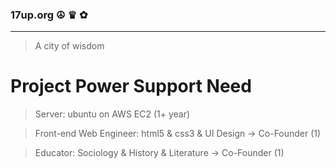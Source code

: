 ### 17up.org ☮ ♛ ✿
---------------

> A city of wisdom

# Project Power Support Need

> Server: ubuntu on AWS EC2 (1+ year)

> Front-end Web Engineer: html5 & css3 & UI Design -> Co-Founder (1)

> Educator: Sociology & History & Literature -> Co-Founder (1)